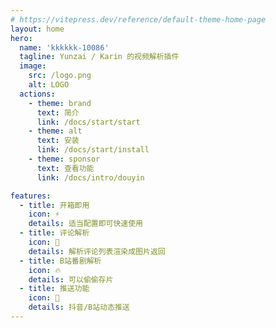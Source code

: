 ```yaml
---
# https://vitepress.dev/reference/default-theme-home-page
layout: home
hero:
  name: 'kkkkkk-10086'
  tagline: Yunzai / Karin 的视频解析插件
  image:
    src: /logo.png
    alt: LOGO
  actions:
    - theme: brand
      text: 简介
      link: /docs/start/start
    - theme: alt
      text: 安装
      link: /docs/start/install
    - theme: sponsor
      text: 查看功能
      link: /docs/intro/douyin

features:
  - title: 开箱即用
    icon: ⚡️
    details: 适当配置即可快速使用
  - title: 评论解析
    icon: 📑
    details: 解析评论列表渲染成图片返回
  - title: B站番剧解析
    icon: 🔥
    details: 可以偷偷存片
  - title: 推送功能
    icon: 📨
    details: 抖音/B站动态推送
---
```

